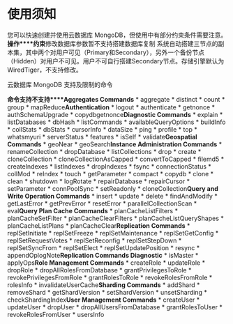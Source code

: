 # **使用须知**

您可以快速创建并使用云数据库 MongoDB，但使用中有部分约束条件需要注意。
**操作****约束**修改数据库参数暂不支持搭建数据库复制
系统自动搭建三节点的副本集，其中两个对用户可见（Primary和Secondary），另外一个备份节点（Hidden）对用户不可见。用户不可自行搭建Secondary节点。存储引擎默认为WiredTiger，不支持修改。

云数据库 MongoDB 支持及限制的命令

**命令****支持****不支持****Aggregates Commands**
* 
aggregate
* 
distinct
* 
count
* 
group
* 
mapReduce**Authentication**
* 
logout
* 
authenticate
* 
getnonce
* 
authSchemaUpgrade
* 
copydbgetnonce**Diagnostic Commands**
* 
explain
* 
listDatabases
* 
dbHash
* 
listCommands
* 
availableQueryOptions
* 
buildInfo
* 
collStats
* 
dbStats
* 
cursorInfo
* 
dataSize
* 
ping
* 
profile
* 
top
* 
whatsmyuri
* 
serverStatus
* 
features
* 
isSelf
* 
validate**Geospatial Commands**
* 
geoNear
* 
geoSearch**Instance Administration Commands**
* 
renameCollection
* 
dropDatabase
* 
listCollections
* 
drop
* 
create
* 
cloneCollection
* 
cloneCollectionAsCapped
* 
convertToCapped
* 
filemd5
* 
createIndexes
* 
listIndexes
* 
dropIndexes
* 
fsync
* 
connectionStatus
* 
collMod
* 
reIndex
* 
touch
* 
getParameter
* 
compact
* 
copydb
* 
clone
* 
clean
* 
shutdown
* 
logRotate
* 
repairDatabase
* 
repairCursor
* 
setParameter
* 
connPoolSync
* 
setReadonly
* 
cloneCollection**Query and Write Operation Commands**
* 
insert
* 
update
* 
delete
* 
findAndModify
* 
getLastError
* 
getPrevError
* 
resetError
* 
parallelCollectionScan
* 
eval**Query Plan Cache Commands**
* 
planCacheListFilters
* 
planCacheSetFilter
* 
planCacheClearFilters
* 
planCacheListQueryShapes
* 
planCacheListPlans
* 
planCacheClear**Replication Commands**
* 
replSetInitiate
* 
replSetFreeze
* 
replSetMaintenance
* 
replSetGetConfig
* 
replSetRequestVotes
* 
replSetReconfig
* 
replSetStepDown
* 
replSetSyncFrom
* 
replSetElect
* 
replSetUpdatePosition
* 
resync
* 
appendOplogNote**Replication Commands Diagnostic**
* 
isMaster
* 
applyOps**Role Management Commands**
* 
createRole
* 
updateRole
* 
dropRole
* 
dropAllRolesFromDatabase
* 
grantPrivilegesToRole
* 
revokePrivilegesFromRole
* 
grantRolesToRole
* 
revokeRolesFromRole
* 
rolesInfo
* 
invalidateUserCache**Sharding Commands**
* 
addShard
* 
removeShard
* 
getShardVersion
* 
setShardVersion
* 
unsetSharding
* 
checkShardingIndex**User Management Commands**
* 
createUser
* 
updateUser
* 
dropUser
* 
dropAllUsersFromDatabase
* 
grantRolesToUser
* 
revokeRolesFromUser
* 
usersInfo